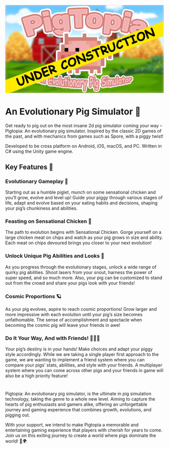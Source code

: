 ![PigTopia Graphic](https://github.com/jackdar/PigTopia/blob/main/.git_assets/pigtopia_graphic_under_construction.jpg?raw=true)

# An Evolutionary Pig Simulator 🐖

Get ready to pig out on the most insane 2d pig simulator coming your way – Pigtopia: An evolutionary pig simulator. Inspired by the classic 2D games of the past, and with mechanics from games such as Spore, with a piggy twist!

Developed to be cross platform on Android, iOS, macOS, and PC. Written in C# using the Unity game engine.

## Key Features 🐽

### Evolutionary Gameplay 🧬
Starting out as a humble piglet, munch on some sensational chicken and you’ll grow, evolve and level up! Guide your piggy through various stages of life, adapt and evolve based on your eating habits and decisions, shaping your pig’s chunkiness and abilities.

### Feasting on Sensational Chicken 🐔
The path to evolution begins with Sensational Chicken. Gorge yourself on a large chicken meat on chips and watch as your pig grows in size and ability. Each meat on chips devoured brings you closer to your next evolution!

### Unlock Unique Pig Abilities and Looks 🎩
As you progress through the evolutionary stages, unlock a wide range of quirky pig abilities. Shoot lasers from your snout, harness the power of super speed, and so much more. Also, your pig can be customized to stand out from the crowd and share your pigs look with your friends!

### Cosmic Proportions 🪐
As your pig evolves, aspire to reach cosmic proportions! Grow larger and more impressive with each evolution until your pig’s size becomes unfathomable. The sense of accomplishment and spectacle when becoming the cosmic pig will leave your friends in awe!

### Do It Your Way, And with Friends! 🧑‍🤝‍🧑
Your pig’s destiny is in your hands! Make choices and adapt your piggy style accordingly. While we are taking a single player first approach to the game, we are wanting to implement a friend system where you can compare your pigs’ stats, abilities, and style with your friends. A multiplayer system where you can come across other pigs and your friends in game will also be a high priority feature!

#

Pigtopia: An evolutionary pig simulator, is the ultimate in pig simulation technology, taking the genre to a whole new level. Aiming to capture the hearts of pig enthusiasts and gamers alike, offering an unforgettable journey and gaming experience that combines growth, evolutions, and pigging out.


With your support, we intend to make Pigtopia a memorable and entertaining gaming experience that players with cherish for years to come. Join us on this exiting journey to create a world where pigs dominate the world! 🐷🌍


